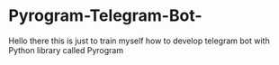# Pyrogram-Telegram-Bot-

Hello there this is just to train myself how to develop telegram bot with Python library called Pyrogram
